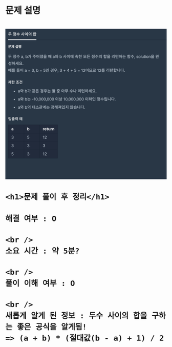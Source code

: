 <h1>
  문제 설명
  <h1>
    <img src="/images_problem/두 정수 사이의 합.png" />

    <h1>문제 풀이 후 정리</h1>

    해결 여부 : O

    <br />
    소요 시간 : 약 5분?

    <br />
    풀이 이해 여부 : O

    <br />
    새롭게 알게 된 정보 : 두수 사이의 합을 구하는 좋은 공식을 알게됨!
    => (a + b) * (절대값(b - a) + 1) / 2

  </h1>
</h1>
